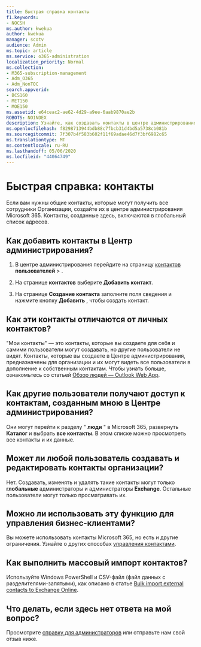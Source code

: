 ```yaml
---
title: Быстрая справка контакты
f1.keywords:
- NOCSH
ms.author: kwekua
author: kwekua
manager: scotv
audience: Admin
ms.topic: article
ms.service: o365-administration
localization_priority: Normal
ms.collection:
- M365-subscription-management
- Adm_O365
- Adm_NonTOC
search.appverid:
- BCS160
- MET150
- MOE150
ms.assetid: e64ceac2-ae62-4d29-a9ee-6aab9870ae2b
ROBOTS: NOINDEX
description: Узнайте, как создавать контакты в центре администрирования и управлять глобальным списком адресов.
ms.openlocfilehash: f8298713944bdb88c7fbcb31d4bd5a5738cb081b
ms.sourcegitcommit: 7f307b4f583b602f11f69adae46d7f3bf6982c65
ms.translationtype: MT
ms.contentlocale: ru-RU
ms.lasthandoff: 05/06/2020
ms.locfileid: "44064749"
---
```

# <a name="quick-help-contacts"></a>Быстрая справка: контакты

Если вам нужны общие контакты, которые могут получить все сотрудники Организации, создайте их в центре администрирования Microsoft 365. Контакты, созданные здесь, включаются в глобальный список адресов.
  
## <a name="how-do-i-add-contacts-in-the-admin-center"></a>Как добавить контакты в Центр администрирования?

1. В центре администрирования перейдите на страницу <a href="https://go.microsoft.com/fwlink/p/?linkid=2053302" target="_blank">контактов</a> **пользователей** \> .

2. На странице **контактов** выберите **Добавить контакт**.
  
3. На странице **Создание контакта** заполните поля сведения и нажмите кнопку **Добавить** , чтобы создать контакт.
  
## <a name="how-are-these-contacts-different-from-my-contacts"></a>Как эти контакты отличаются от личных контактов?

"Мои контакты" — это контакты, которые вы создаете для себя и самими пользователи могут создавать, но другие пользователи не видят. Контакты, которые вы создаете в Центре администрирования, предназначены для организации и их могут видеть все пользователи в дополнение к собственным контактам. Чтобы узнать больше, ознакомьтесь со статьей [Обзор людей — Outlook Web App](https://support.microsoft.com/en-us/office/people-overview-outlook-web-app-5fe173cf-e620-4f62-9bf6-da5041f651bf).
  
## <a name="how-does-everyone-get-to-the-contacts-i-created-in-the-admin-center"></a>Как другие пользователи получают доступ к контактам, созданным мною в Центре администрирования?

 Они могут перейти к разделу " **люди** " в Microsoft 365, развернуть **Каталог** и выбрать **все контакты**. В этом списке можно просмотреть все контакты и их данные.
  
## <a name="can-anyone-create-and-edit-these-organizational-contacts"></a>Может ли любой пользователь создавать и редактировать контакты организации?

Нет. Создавать, изменять и удалять такие контакты могут только **глобальные** администраторы и администраторы **Exchange**. Остальные пользователи могут только просматривать их.
  
## <a name="can-i-use-this-to-manage-my-business-clients"></a>Можно ли использовать эту функцию для управления бизнес-клиентами?

Вы можете использовать контакты Microsoft 365, но есть и другие ограничения. Узнайте о других способах [управления контактами](ways-to-manage-contacts.md).
  
## <a name="how-do-i-bulk-import-organizational-contacts"></a>Как выполнить массовый импорт контактов?

Используйте Windows PowerShell и CSV-файл (файл данных с разделителями-запятыми), как описано в статье [Bulk import external contacts to Exchange Online](../../compliance/bulk-import-external-contacts.md).
  
## <a name="what-if-my-question-still-hasnt-been-answered"></a>Что делать, если здесь нет ответа на мой вопрос?

Просмотрите [справку для администраторов](../admin-home.md) или отправьте нам свой отзыв ниже.
